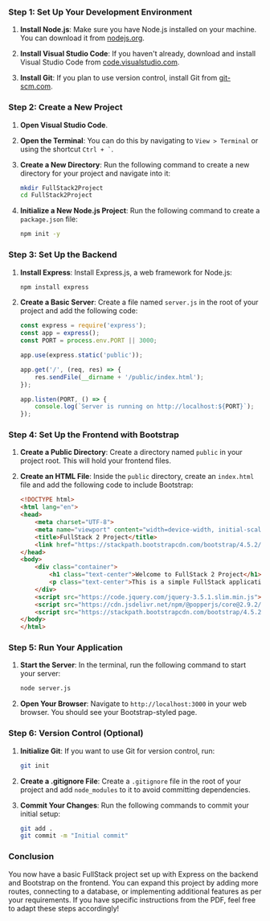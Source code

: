 ### Step 1: Set Up Your Development Environment

1. **Install Node.js**: Make sure you have Node.js installed on your machine. You can download it from [nodejs.org](https://nodejs.org/).

2. **Install Visual Studio Code**: If you haven't already, download and install Visual Studio Code from [code.visualstudio.com](https://code.visualstudio.com/).

3. **Install Git**: If you plan to use version control, install Git from [git-scm.com](https://git-scm.com/).

### Step 2: Create a New Project

1. **Open Visual Studio Code**.

2. **Open the Terminal**: You can do this by navigating to `View > Terminal` or using the shortcut `` Ctrl + ` ``.

3. **Create a New Directory**: Run the following command to create a new directory for your project and navigate into it:
   ```bash
   mkdir FullStack2Project
   cd FullStack2Project
   ```

4. **Initialize a New Node.js Project**: Run the following command to create a `package.json` file:
   ```bash
   npm init -y
   ```

### Step 3: Set Up the Backend

1. **Install Express**: Install Express.js, a web framework for Node.js:
   ```bash
   npm install express
   ```

2. **Create a Basic Server**: Create a file named `server.js` in the root of your project and add the following code:
   ```javascript
   const express = require('express');
   const app = express();
   const PORT = process.env.PORT || 3000;

   app.use(express.static('public'));

   app.get('/', (req, res) => {
       res.sendFile(__dirname + '/public/index.html');
   });

   app.listen(PORT, () => {
       console.log(`Server is running on http://localhost:${PORT}`);
   });
   ```

### Step 4: Set Up the Frontend with Bootstrap

1. **Create a Public Directory**: Create a directory named `public` in your project root. This will hold your frontend files.

2. **Create an HTML File**: Inside the `public` directory, create an `index.html` file and add the following code to include Bootstrap:
   ```html
   <!DOCTYPE html>
   <html lang="en">
   <head>
       <meta charset="UTF-8">
       <meta name="viewport" content="width=device-width, initial-scale=1.0">
       <title>FullStack 2 Project</title>
       <link href="https://stackpath.bootstrapcdn.com/bootstrap/4.5.2/css/bootstrap.min.css" rel="stylesheet">
   </head>
   <body>
       <div class="container">
           <h1 class="text-center">Welcome to FullStack 2 Project</h1>
           <p class="text-center">This is a simple FullStack application using Bootstrap.</p>
       </div>
       <script src="https://code.jquery.com/jquery-3.5.1.slim.min.js"></script>
       <script src="https://cdn.jsdelivr.net/npm/@popperjs/core@2.9.2/dist/umd/popper.min.js"></script>
       <script src="https://stackpath.bootstrapcdn.com/bootstrap/4.5.2/js/bootstrap.min.js"></script>
   </body>
   </html>
   ```

### Step 5: Run Your Application

1. **Start the Server**: In the terminal, run the following command to start your server:
   ```bash
   node server.js
   ```

2. **Open Your Browser**: Navigate to `http://localhost:3000` in your web browser. You should see your Bootstrap-styled page.

### Step 6: Version Control (Optional)

1. **Initialize Git**: If you want to use Git for version control, run:
   ```bash
   git init
   ```

2. **Create a .gitignore File**: Create a `.gitignore` file in the root of your project and add `node_modules` to it to avoid committing dependencies.

3. **Commit Your Changes**: Run the following commands to commit your initial setup:
   ```bash
   git add .
   git commit -m "Initial commit"
   ```

### Conclusion

You now have a basic FullStack project set up with Express on the backend and Bootstrap on the frontend. You can expand this project by adding more routes, connecting to a database, or implementing additional features as per your requirements. If you have specific instructions from the PDF, feel free to adapt these steps accordingly!